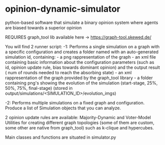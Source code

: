 # opinion-dynamic-simulator
python-based software that simulate a binary opinion system where agents are biased towards a superior opinion

REQUIRES graph_tool lib available here -> https://graph-tool.skewed.de/

You will find 2 runner script:
  -1: Performs a single simulation on a graph with a specific configuration and creates a folder named with an auto-generated simulation id, containing:
      - a png rappresentation of the graph
      - an xml file containing basic information about the configuration parameters (such as id, opinion update rule, bias towards dominant opinion) and the 
        output result ( num of rounds needed to reach the absorbing state)
      - an xml rappresentation of the graph provided by the graph_tool library
      - a folder containing png's showing the evolution of the simulation (start-stage, 25%, 50%, 75%, final-stage)
        (stored in output/simulations/<SIMULATION_ID>/evolution_imgs)

  -2: Performs multiple simulations on a fixed graph and configuration. Produce a list of Simulation objects that you can analyze.

2 opinion update rules are available: Majority-Dynamic and Voter-Model
Utilities for creating different graph topologies (some of them are custom, some other are native from graph_tool) such as k-clique and hypercubes.

Main classes and functions are situated in simulator.py
